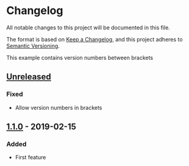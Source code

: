 # Changelog

All notable changes to this project will be documented in this file.

The format is based on [Keep a Changelog](https://keepachangelog.com/en/1.0.0/), and this project adheres
to [Semantic Versioning](https://semver.org/spec/v2.0.0.html).

This example contains version numbers between brackets

## [Unreleased]

### Fixed

- Allow version numbers in brackets

## [1.1.0] - 2019-02-15

### Added

- First feature

[Unreleased]: https://wwww.example.com/compare/v1.1.0...HEAD

[1.1.0]: https://www.example.com/compare/v1.0.0...v1.1.0


